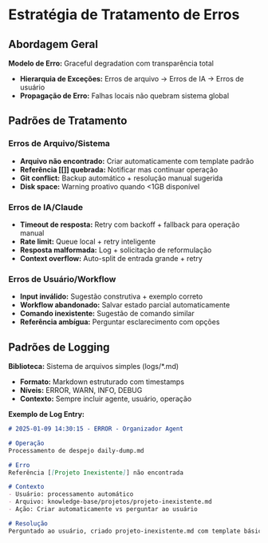 # Estratégia de Tratamento de Erros

## Abordagem Geral

**Modelo de Erro:** Graceful degradation com transparência total
- **Hierarquia de Exceções:** Erros de arquivo → Erros de IA → Erros de usuário
- **Propagação de Erro:** Falhas locais não quebram sistema global

## Padrões de Tratamento

### Erros de Arquivo/Sistema
- **Arquivo não encontrado:** Criar automaticamente com template padrão
- **Referência [[]] quebrada:** Notificar mas continuar operação
- **Git conflict:** Backup automático + resolução manual sugerida
- **Disk space:** Warning proativo quando <1GB disponível

### Erros de IA/Claude
- **Timeout de resposta:** Retry com backoff + fallback para operação manual
- **Rate limit:** Queue local + retry inteligente
- **Resposta malformada:** Log + solicitação de reformulação
- **Context overflow:** Auto-split de entrada grande + retry

### Erros de Usuário/Workflow
- **Input inválido:** Sugestão construtiva + exemplo correto
- **Workflow abandonado:** Salvar estado parcial automaticamente
- **Comando inexistente:** Sugestão de comando similar
- **Referência ambígua:** Perguntar esclarecimento com opções

## Padrões de Logging

**Biblioteca:** Sistema de arquivos simples (logs/*.md)
- **Formato:** Markdown estruturado com timestamps
- **Níveis:** ERROR, WARN, INFO, DEBUG
- **Contexto:** Sempre incluir agente, usuário, operação

**Exemplo de Log Entry:**
```markdown
# 2025-01-09 14:30:15 - ERROR - Organizador Agent

# Operação
Processamento de despejo daily-dump.md

# Erro
Referência [[Projeto Inexistente]] não encontrada

# Contexto
- Usuário: processamento automático
- Arquivo: knowledge-base/projetos/projeto-inexistente.md
- Ação: Criar automaticamente vs perguntar ao usuário

# Resolução
Perguntado ao usuário, criado projeto-inexistente.md com template básico
```
